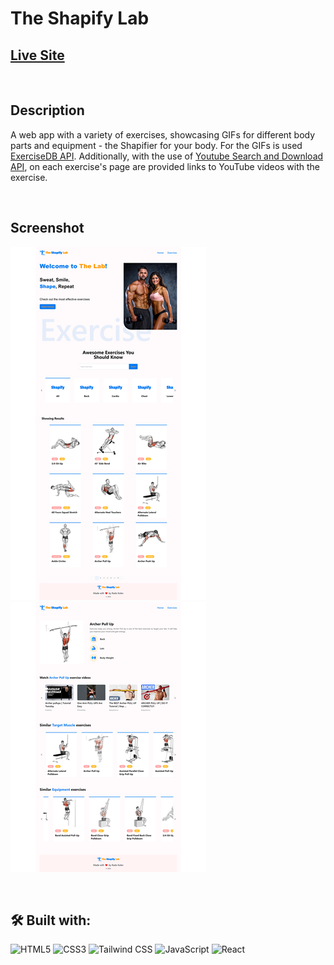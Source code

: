 # The Shapify Lab

## [Live Site](https://the-shapify-lab.web.app)

<br/>

## Description

A web app with a variety of exercises, showcasing GIFs for different body parts and equipment - the Shapifier for your body.
For the GIFs is used [ExerciseDB API](https://rapidapi.com/justin-WFnsXH_t6/api/exercisedb). Additionally, with the use of [Youtube Search and Download API](https://rapidapi.com/h0p3rwe/api/youtube-search-and-download), on each exercise's page are provided links to YouTube videos with the exercise.

<br/>

## Screenshot

![Website screenshots](./demo/screenshot-the-lab.png)
![Website screenshots](./demo/screenshot-the-lab1.png)

<br/>

## 🛠️ Built with:

![HTML5](https://img.shields.io/badge/HTML5-E34F26?style=for-the-badge&logo=html5&logoColor=white)
![CSS3](https://img.shields.io/badge/CSS3-1572B6?style=for-the-badge&logo=css3&logoColor=white)
![Tailwind CSS](https://img.shields.io/badge/Tailwind_CSS-38B2AC?style=for-the-badge&logo=tailwind-css&logoColor=white)
![JavaScript](https://img.shields.io/badge/JavaScript-F7DF1E?style=for-the-badge&logo=javascript&logoColor=black)
![React](https://img.shields.io/badge/React-20232A?style=for-the-badge&logo=react&logoColor=61DAFB)

